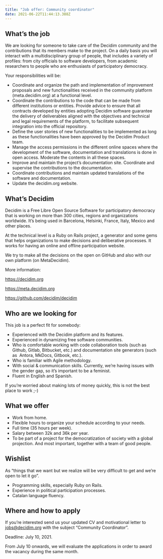 ```yaml
---
title: "Job offer: Community coordinator"
date: 2021-06-22T11:44:13.388Z
---
```

## What’s the job

We are looking for someone to take care of the Decidim community and the contributions that its members make to the project. On a daily basis you will interact with a multidisciplinary group of people, that includes a variety of profiles: from city officials to software developers, from academic researchers to people who are enthusiasts of participatory democracy.

Your responsibilities will be:

* Coordinate and organize the path and implementation of improvement proposals and new functionalities received in the community platform (meta.decidim.org) at a functional level.
* Coordinate the contributions to the code that can be made from different institutions or entities. Provide advice to ensure that all contracts developed by entities adopting Decidim software guarantee the delivery of deliverables aligned with the objectives and technical and legal requirements of the platform, to facilitate subsequent integration into the official repository.
* Define the user stories of new functionalities to be implemented as long as these functionalities have been approved by the Decidim Product team.
* Manage the access permissions in the different online spaces where the development of the software, documentation and translations is done in open access. Moderate the contents in all these spaces.
* Improve and maintain the project’s documentation site. Coordinate and supervise the contributions to the documentation.
* Coordinate contributions and maintain updated translations of the software and documentation.
* Update the decidim.org website.

## What’s Decidim

Decidim is a Free Libre Open Source Software for participatory democracy that is working on more than 300 cities, regions and organizations worldwide. It’s being used in Barcelona, Helsinki, France, Italy, Mexico and other places.

At the technical level is a Ruby on Rails project, a generator and some gems that helps organizations to make decisions and deliberative processes. It works for having an online and offline participation website.

We try to make all the decisions on the open on GitHub and also with our own platform (on MetaDecidim).

More information:

<https://decidim.org>

<https://meta.decidim.org>

<https://github.com/decidim/decidim>

## Who are we looking for

This job is a perfect fit for somebody:

* Experienced with the Decidim platform and its features.
* Experienced in dynamizing free software communities.
* Who is comfortable working with code collaboration tools (such as Github, Gitlab, Bitbucket, etc.) and documentation site generators (such as  Antora, MkDocs, Gitbook, etc.).
* Who is familiar with Agile methodology.
* With social & communication skills. Currently, we’re having issues with the gender gap, so it’s important to be a feminist.
* Fluent in English and Spanish.

If you’re worried about making lots of money quickly, this is not the best place to work ;-)

## What we offer

* Work from home.
* Flexible hours to organize your schedule according to your needs.
* Full time (35 hours per week).
* Salary between 32k and 36k per year.
* To be part of a project for the democratization of society with a global projection. And most important, together with a team of good people.

## Wishlist

As “things that we want but we realize will be very difficult to get and we’re open to let it go”.

* Programming skills, especially Ruby on Rails.
* Experience in political participation processes.
* Catalan language fluency.

## Where and how to apply

If you’re interested send us your updated CV and motivational letter to [jobs@decidim.org](mailto:jobs@decidim.org) with the subject “Community Coordinator”. 

Deadline: July 10, 2021. 

From July 10 onwards, we will evaluate the applications in order to award the vacancy during the same month.